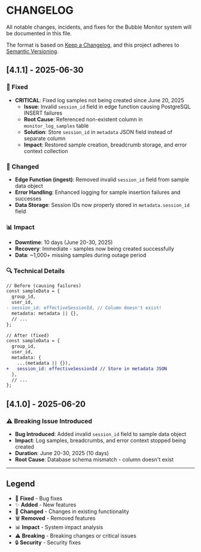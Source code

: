 # CHANGELOG

All notable changes, incidents, and fixes for the Bubble Monitor system will be documented in this file.

The format is based on [Keep a Changelog](https://keepachangelog.com/en/1.0.0/),
and this project adheres to [Semantic Versioning](https://semver.org/spec/v2.0.0.html).

## [4.1.1] - 2025-06-30

### 🐛 Fixed
- **CRITICAL**: Fixed log samples not being created since June 20, 2025
  - **Issue**: Invalid `session_id` field in edge function causing PostgreSQL INSERT failures
  - **Root Cause**: Referenced non-existent column in `monitor_log_samples` table
  - **Solution**: Store `session_id` in `metadata` JSON field instead of separate column
  - **Impact**: Restored sample creation, breadcrumb storage, and error context collection

### 🔧 Changed
- **Edge Function (ingest)**: Removed invalid `session_id` field from sample data object
- **Error Handling**: Enhanced logging for sample insertion failures and successes
- **Data Storage**: Session IDs now properly stored in `metadata.session_id` field

### 📊 Impact
- **Downtime**: 10 days (June 20-30, 2025)
- **Recovery**: Immediate - samples now being created successfully
- **Data**: ~1,000+ missing samples during outage period

### 🔍 Technical Details
```diff
// Before (causing failures)
const sampleData = {
  group_id,
  user_id,
- session_id: effectiveSessionId, // Column doesn't exist!
  metadata: metadata || {},
  // ...
};

// After (fixed)
const sampleData = {
  group_id,
  user_id,
  metadata: {
    ...(metadata || {}),
+   session_id: effectiveSessionId // Store in metadata JSON
  },
  // ...
};
```

## [4.1.0] - 2025-06-20

### ⚠️ Breaking Issue Introduced
- **Bug Introduced**: Added invalid `session_id` field to sample data object
- **Impact**: Log samples, breadcrumbs, and error context stopped being created
- **Duration**: June 20-30, 2025 (10 days)
- **Root Cause**: Database schema mismatch - column doesn't exist

---

## Legend

- 🐛 **Fixed** - Bug fixes
- ✨ **Added** - New features
- 🔧 **Changed** - Changes in existing functionality
- 🗑️ **Removed** - Removed features
- 📊 **Impact** - System impact analysis
- ⚠️ **Breaking** - Breaking changes or critical issues
- 🔒 **Security** - Security fixes
